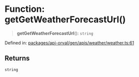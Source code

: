 # Function: getGetWeatherForecastUrl()

> **getGetWeatherForecastUrl**(): `string`

Defined in: [packages/api-orval/gen/apis/weather/weather.ts:61](https://github.com/the-inconvenience-store/mono-example/blob/77ed7dd80da67d5d4a2bd8320e638952ed491201/packages/api-orval/gen/apis/weather/weather.ts#L61)

## Returns

`string`
